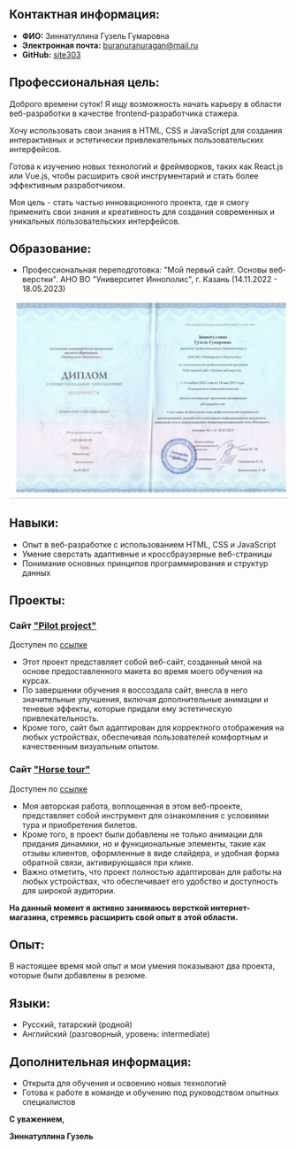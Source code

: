 ## Контактная информация:

* **ФИО:** Зиннатуллина Гузель Гумаровна
* **Электронная почта:** buranuranuragan@mail.ru
* **GitHub:** [site303](https://github.com/site303)

## Профессиональная цель:

Доброго времени суток! Я ищу возможность начать карьеру в области веб-разработки в качестве frontend-разработчика стажера. 

Хочу использовать свои знания в HTML, CSS и JavaScript для создания интерактивных и эстетически привлекательных пользовательских интерфейсов. 

Готова к изучению новых технологий и фреймворков, таких как React.js или Vue.js, чтобы расширить свой инструментарий и стать более эффективным разработчиком. 

Моя цель - стать частью инновационного проекта, где я смогу применить свои знания и креативность для создания современных и уникальных пользовательских интерфейсов.

## Образование:

* Профессиональная переподготовка: "Мой первый сайт. Основы веб-верстки". АНО ВО "Университет Иннополис", г. Казань (14.11.2022 - 18.05.2023)

![Диплом](./document.jpg)

## Навыки:

* Опыт в веб-разработке с использованием HTML, CSS и JavaScript
* Умение сверстать адаптивные и кроссбраузерные веб-страницы
* Понимание основных принципов программирования и структур данных

## Проекты:

### Сайт ["Pilot project"](https://github.com/site303/pilot-project)

Доступен по [ссылке](https://melodic-lokum-ebe760.netlify.app)

* Этот проект представляет собой веб-сайт, созданный мной на основе предоставленного макета во время моего обучения на курсах. 
* По завершении обучения я воссоздала сайт, внесла в него значительные улучшения, включая дополнительные анимации и теневые эффекты, которые придали ему эстетическую привлекательность. 
* Кроме того, сайт был адаптирован для корректного отображения на любых устройствах, обеспечивая пользователей комфортным и качественным визуальным опытом.


### Сайт ["Horse tour"](https://github.com/site303/horse-tour)

Доступен по [ссылке](https://leafy-toffee-f25a9b.netlify.app)

* Моя авторская работа, воплощенная в этом веб-проекте, представляет собой инструмент для ознакомления с условиями тура и приобретения билетов. 
* Кроме того, в проект были добавлены не только анимации для придания динамики, но и функциональные элементы, такие как отзывы клиентов, оформленные в виде слайдера, и удобная форма обратной связи, активирующаяся при клике. 
* Важно отметить, что проект полностью адаптирован для работы на любых устройствах, что обеспечивает его удобство и доступность для широкой аудитории.


**На данный момент я активно занимаюсь версткой интернет-магазина, стремясь расширить свой опыт в этой области.** 

## Опыт:
В настоящее время мой опыт и мои умения показывают два проекта, которые были добавлены в резюме. 

## Языки:

* Русский, татарский (родной)
* Английский (разговорный, уровень: intermediate)

## Дополнительная информация:

* Открыта для обучения и освоению новых технологий
* Готова к работе в команде и обучению под руководством опытных специалистов

**С уважением,**

**Зиннатуллина Гузель**